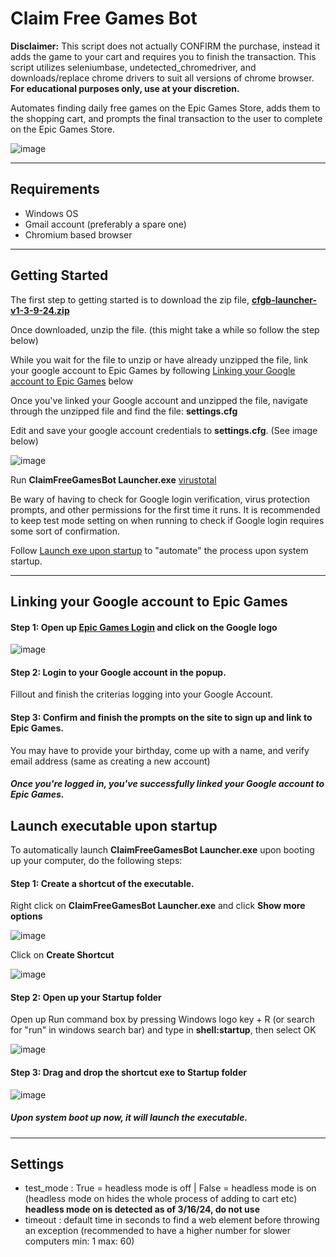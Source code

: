 # Claim Free Games Bot
**Disclaimer:** This script does not actually CONFIRM the purchase, instead it adds the game to your cart and requires you to finish the transaction. This script utilizes seleniumbase, undetected_chromedriver, and downloads/replace chrome drivers to suit all versions of chrome browser. **For educational purposes only, use at your discretion.**

Automates finding daily free games on the Epic Games Store, adds them to the shopping cart, and prompts the final transaction to the user to complete on the Epic Games Store.

![image](https://github.com/619cip/Claim-Free-Games-Bot/assets/78285511/b7d8add1-b4c3-4ae9-9a7d-8ce1530afa37)
***
## Requirements
- Windows OS
- Gmail account (preferably a spare one)
- Chromium based browser
***
## Getting Started
The first step to getting started is to download the zip file, **[cfgb-launcher-v1-3-9-24.zip](https://github.com/619cip/Claim-Free-Games-Grabber/releases/download/v1.0/cfgb-launcher-v1-3-9-24.zip)**

Once downloaded, unzip the file. (this might take a while so follow the step below)

While you wait for the file to unzip or have already unzipped the file, link your google account to Epic Games by following [Linking your Google account to Epic Games](#Linking-your-Google-account-to-Epic-Games) below

Once you've linked your Google account and unzipped the file, navigate through the unzipped file and find the file: **settings.cfg**

Edit and save your google account credentials to **settings.cfg**. (See image below)

![image](https://github.com/619cip/Claim-Free-Games-Grabber/assets/78285511/9326761a-6a73-4018-8aa5-50311d9272c7)

Run **ClaimFreeGamesBot Launcher.exe**
[virustotal](https://www.virustotal.com/gui/file/5837077604173ad4fa0237dfeeb360c8a9b3b43e9876dd04e8dfa914dcbd2e3c?nocache=1)

Be wary of having to check for Google login verification, virus protection prompts, and other permissions for the first time it runs.
It is recommended to keep test mode setting on when running to check if Google login requires some sort of confirmation.

Follow [Launch exe upon startup](#Launch-exe-upon-startup) to "automate" the process upon system startup.
***
## Linking your Google account to Epic Games
#### Step 1: Open up [Epic Games Login](https://www.epicgames.com/id/login?lang=en-US) and click on the Google logo
![image](https://github.com/619cip/Claim-Free-Games-Grabber/assets/78285511/37db7974-be00-49cf-89f8-13959bab60d4)

#### Step 2: Login to your Google account in the popup.
Fillout and finish the criterias logging into your Google Account.

#### Step 3: Confirm and finish the prompts on the site to sign up and link to Epic Games.
You may have to provide your birthday, come up with a name, and verify email address (same as creating a new account)

##### Once you're logged in, you've successfully linked your Google account to Epic Games.

## Launch executable upon startup
To automatically launch **ClaimFreeGamesBot Launcher.exe** upon booting up your computer, do the following steps:
#### Step 1: Create a shortcut of the executable.
Right click on **ClaimFreeGamesBot Launcher.exe** and click **Show more options**

![image](https://github.com/619cip/Claim-Free-Games-Grabber/assets/78285511/52717f43-fa2d-49b0-b104-c2741627f25f)

Click on **Create Shortcut**

![image](https://github.com/619cip/Claim-Free-Games-Grabber/assets/78285511/5b468cdb-35bf-4045-96f8-4da2a1ac82d6)

#### Step 2: Open up your Startup folder
Open up Run command box by pressing Windows logo key + R (or search for "run" in windows search bar) and type in **shell:startup**, then select OK

![image](https://github.com/619cip/Claim-Free-Games-Grabber/assets/78285511/d52039b0-4845-4763-ac9c-74def8b74c09)

#### Step 3: Drag and drop the shortcut exe to Startup folder
![image](https://github.com/619cip/Claim-Free-Games-Grabber/assets/78285511/81976070-0453-462a-8055-ff9a6013483b)

##### Upon system boot up now, it will launch the executable.
***
## Settings
- test_mode : True = headless mode is off | False = headless mode is on (headless mode on hides the whole process of adding to cart etc) **headless mode on is detected as of 3/16/24, do not use**
- timeout : default time in seconds to find a web element before throwing an exception (recommended to have a higher number for slower computers min: 1 max: 60)
